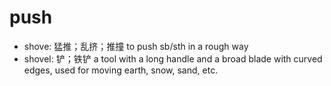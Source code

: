 # push

- shove: 猛推；乱挤；推撞 to push sb/sth in a rough way
- shovel: 铲；铁铲 a tool with a long handle and a broad blade with curved edges, used for moving earth, snow, sand, etc.
